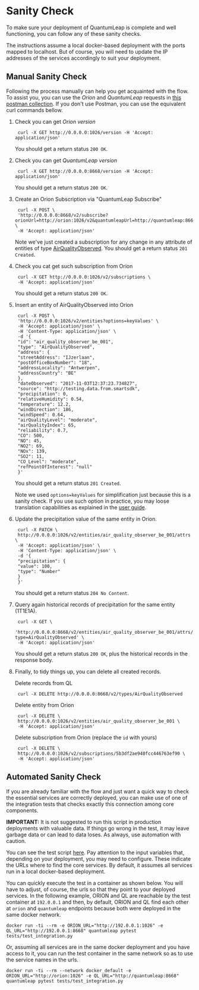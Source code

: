 # Sanity Check

To make sure your deployment of QuantumLeap is complete and well functioning,
you can follow any of these sanity checks.

The instructions assume a local docker-based deployment with the ports mapped to
localhost. But of course, you will need to update the IP addresses of the
services accordingly to suit your deployment.

## Manual Sanity Check

Following the process manually can help you get acquainted with the flow. To
assist you, you can use the *Orion* and *QuantumLeap* requests in [this postman collection](https://raw.githubusercontent.com/smartsdk/smartsdk-recipes/master/recipes/tools/postman_collection.json).
If you don't use Postman, you can use the equivalent curl commands bellow.

1. Check you can get *Orion version*

        curl -X GET http://0.0.0.0:1026/version -H 'Accept: application/json'

    You should get a return status `200 OK`.

1. Check you can get *QuantumLeap version*

        curl -X GET http://0.0.0.0:8668/version -H 'Accept: application/json'

    You should get a return status `200 OK`.

1. Create an Orion Subscription via "QuantumLeap Subscribe"

        curl -X POST \
        'http://0.0.0.0:8668/v2/subscribe?orionUrl=http://orion:1026/v2&quantumleapUrl=http://quantumleap:8668/v2&entityType=AirQualityObserved' \
        -H 'Accept: application/json'

    Note we've just created a subscription for any change in any attribute of
    entities of type [AirQualityObserved](https://github.com/Fiware/dataModels/tree/master/Environment/AirQualityObserved). You should get a return status `201 Created`.

1. Check you cat get such subscription from Orion

        curl -X GET http://0.0.0.0:1026/v2/subscriptions \
        -H 'Accept: application/json'

    You should get a return status `200 OK`.

1. Insert an entity of AirQualityObserved into Orion

        curl -X POST \
        'http://0.0.0.0:1026/v2/entities?options=keyValues' \
        -H 'Accept: application/json' \
        -H 'Content-Type: application/json' \
        -d '{
        "id": "air_quality_observer_be_001",
        "type": "AirQualityObserved",
        "address": {
        "streetAddress": "IJzerlaan",
        "postOfficeBoxNumber": "18",
        "addressLocality": "Antwerpen",
        "addressCountry": "BE"
        },
        "dateObserved": "2017-11-03T12:37:23.734827",
        "source": "http://testing.data.from.smartsdk",
        "precipitation": 0,
        "relativeHumidity": 0.54,
        "temperature": 12.2,
        "windDirection": 186,
        "windSpeed": 0.64,
        "airQualityLevel": "moderate",
        "airQualityIndex": 65,
        "reliability": 0.7,
        "CO": 500,
        "NO": 45,
        "NO2": 69,
        "NOx": 139,
        "SO2": 11,
        "CO_Level": "moderate",
        "refPointOfInterest": "null"
        }'

    You should get a return status `201 Created`.

    Note we used `options=keyValues` for simplification just because this is a
    sanity check. If you use such option in practice, you may loose translation capabilities as explained in the [user guide](../user/index.md#orion-subscription).

1. Update the precipitation value of the same entity in Orion.

        curl -X PATCH \
        http://0.0.0.0:1026/v2/entities/air_quality_observer_be_001/attrs \
        -H 'Accept: application/json' \
        -H 'Content-Type: application/json' \
        -d '{
        "precipitation": {
        "value": 100,
        "type": "Number"
        }
        }'

    You should get a return status `204 No Content`.

1. Query again historical records of precipitation for the same entity (1T1E1A).

        curl -X GET \
        'http://0.0.0.0:8668/v2/entities/air_quality_observer_be_001/attrs/precipitation?type=AirQualityObserved' \
        -H 'Accept: application/json'

    You should get a return status `200 OK`, plus the historical records in the
    response body.

1. Finally, to tidy things up, you can delete all created records.

    Delete records from QL

        curl -X DELETE http://0.0.0.0:8668/v2/types/AirQualityObserved

    Delete entity from Orion

        curl -X DELETE \
        http://0.0.0.0:1026/v2/entities/air_quality_observer_be_001 \
        -H 'Accept: application/json'

    Delete subscription from Orion (replace the `id` with yours)

        curl -X DELETE \
        http://0.0.0.0:1026/v2/subscriptions/5b3df2ae940fcc446763ef90 \
        -H 'Accept: application/json'

## Automated Sanity Check

If you are already familiar with the flow and just want a quick way to check
the essential services are correctly deployed, you can make use of one of the
integration tests that checks exactly this connection among core components.

**IMPORTANT:** It is not suggested to run this script in production deployments
with valuable data. If things go wrong in the test, it may leave garbage data
or can lead to data loses. As always, use automation with caution.

You can see the test script [here](https://github.com/smartsdk/ngsi-timeseries-api/blob/master/src/tests/test_integration.py).
Pay attention to the input variables that, depending on your deployment, you
may need to configure. These indicate the URLs where to find the core services.
By default, it assumes all services run in a local docker-based deployment.

You can quickly execute the test in a container as shown below. You will have to
adjust, of course, the urls so that they point to your deployed services. In
the following example, ORION and QL are reachable by the test container at
`192.0.0.1` and then, by default, ORION and QL find each other at `orion` and
`quantumleap` endpoints because both were deployed in the same docker network.

```
docker run -ti --rm -e ORION_URL="http://192.0.0.1:1026" -e QL_URL="http://192.0.0.1:8668" quantumleap pytest tests/test_integration.py
```

Or, assuming all services are in the same docker deployment and you have access
to it, you can run the test container in the same network so as to use the
service names in the urls.

```
docker run -ti --rm --network docker_default -e ORION_URL="http://orion:1026" -e QL_URL="http://quantumleap:8668" quantumleap pytest tests/test_integration.py
```
